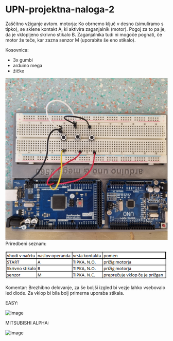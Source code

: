 # UPN-projektna-naloga-2
Zaščitno vžiganje avtom. motorja: Ko obrnemo ključ v desno (simuliramo s tipko), se sklene kontakt A, ki aktivira zaganjalnik (motor). Pogoj za to pa je, da je vklopljeno skrivno stikalo B. Zaganjalnika tudi ni mogoče pognati, če motor že teče, kar zazna senzor M (uporabite še eno stikalo).

Kosovnica:
- 3x gumbi
- arduino mega
- žičke

![image](https://raw.githubusercontent.com/TomiHawky/UPN-projektna-naloga-2/main/vezje.jpg)
Priredbeni seznam:

![image](https://raw.githubusercontent.com/TomiHawky/UPN-projektna-naloga-2/main/tabela.PNG)

Komentar: Brezhibno delovanje, za še boljši izgled bi vezje lahko vsebovalo led diode. Za vklop bi bila bolj primerna uporaba stikala.

EASY:

![image](https://user-images.githubusercontent.com/97598187/173014635-10ac5fd5-8028-4384-9213-ba363ff4eee9.png)

MITSUBISHI ALPHA:

![image](https://user-images.githubusercontent.com/97598187/173014899-981df20d-d33d-4819-be92-3b4ef9fa77a4.png)
